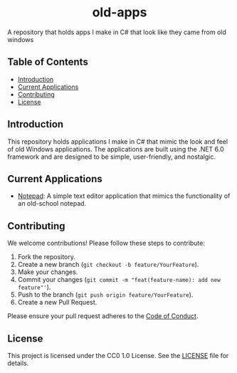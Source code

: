 <h1 align="center">old-apps</h1>

A repository that holds apps I make in C# that look like they came from old windows 

## Table of Contents

- [Introduction](#introduction)
- [Current Applications](#current-applications)
- [Contributing](#contributing)
- [License](#license)

## Introduction

This repository holds applications I make in C# that mimic the look and feel of old Windows applications. The applications are built using the .NET 6.0 framework and are designed to be simple, user-friendly, and nostalgic.

## Current Applications

- [Notepad](./docs/Notepad/README.md): A simple text editor application that mimics the functionality of an old-school notepad.


## Contributing

We welcome contributions! Please follow these steps to contribute:

1. Fork the repository.
2. Create a new branch (`git checkout -b feature/YourFeature`).
3. Make your changes.
4. Commit your changes (`git commit -m "feat(feature-name): add new feature"'`).
5. Push to the branch (`git push origin feature/YourFeature`).
6. Create a new Pull Request.

Please ensure your pull request adheres to the [Code of Conduct](./.github/CODE_OF_CONDUCT.md).

## License

This project is licensed under the CC0 1.0 License. See the [LICENSE](./LICENSE) file for details.



